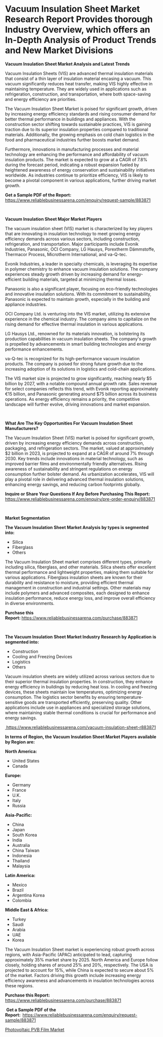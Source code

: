<p><h1>Vacuum Insulation Sheet Market Research Report Provides thorough Industry Overview, which offers an In-Depth Analysis of Product Trends and New Market Divisions</h1></p><p><strong>Vacuum Insulation Sheet Market Analysis and Latest Trends</strong></p>
<p><p>Vacuum Insulation Sheets (VIS) are advanced thermal insulation materials that consist of a thin layer of insulation material encasing a vacuum. This vacuum significantly reduces heat transfer, making VIS highly effective in maintaining temperature. They are widely used in applications such as refrigeration, construction, and transportation, where both space-saving and energy efficiency are priorities.</p><p>The Vacuum Insulation Sheet Market is poised for significant growth, driven by increasing energy efficiency standards and rising consumer demand for better thermal performance in buildings and appliances. With the construction sector shifting towards sustainable practices, VIS is gaining traction due to its superior insulation properties compared to traditional materials. Additionally, the growing emphasis on cold chain logistics in the food and pharmaceutical industries further boosts market demand.</p><p>Furthermore, innovations in manufacturing processes and material technology are enhancing the performance and affordability of vacuum insulation products. The market is expected to grow at a CAGR of 7.8% during the forecast period, indicating a robust expansion fueled by heightened awareness of energy conservation and sustainability initiatives worldwide. As industries continue to prioritize efficiency, VIS is likely to become a pivotal component in various applications, further driving market growth.</p></p>
<p><strong>Get a Sample PDF of the Report:&nbsp;</strong> <a href="https://www.reliablebusinessarena.com/enquiry/request-sample/883871?utm_campaign=2194&utm_medium=2&utm_source=Github&utm_content=ia&utm_term=01022025&utm_id=vacuum-insulation-sheet">https://www.reliablebusinessarena.com/enquiry/request-sample/883871</a></p>
<p>&nbsp;</p>
<p><strong>Vacuum Insulation Sheet Major Market Players</strong></p>
<p><p>The vacuum insulation sheet (VIS) market is characterized by key players that are innovating in insulation technology to meet growing energy efficiency demands across various sectors, including construction, refrigeration, and transportation. Major participants include Evonik Industries, Panasonic, OCI Company, LG Hausys, Porextherm Dämmstoffe, Thermacor Process, Microtherm International, and va-Q-tec.</p><p>Evonik Industries, a leader in specialty chemicals, is leveraging its expertise in polymer chemistry to enhance vacuum insulation solutions. The company experiences steady growth driven by increasing demand for energy-efficient building materials, targeted at minimizing thermal losses.</p><p>Panasonic is also a significant player, focusing on eco-friendly technologies and innovative insulation solutions. With its commitment to sustainability, Panasonic is expected to maintain growth, especially in the building and appliance industries.</p><p>OCI Company Ltd. is venturing into the VIS market, utilizing its extensive experience in the chemical industry. The company aims to capitalize on the rising demand for effective thermal insulation in various applications.</p><p>LG Hausys Ltd., renowned for its materials innovation, is bolstering its production capabilities in vacuum insulation sheets. The company's growth is propelled by advancements in smart building technologies and energy performance enhancements.</p><p>va-Q-tec is recognized for its high-performance vacuum insulation products. The company is poised for strong future growth due to the increasing adoption of its solutions in logistics and cold-chain applications.</p><p>The VIS market size is projected to grow significantly, reaching nearly $5 billion by 2027, with a notable compound annual growth rate. Sales revenue for select companies reflects this trend, with Evonik reporting approximately €15 billion, and Panasonic generating around $75 billion across its business operations. As energy efficiency remains a priority, the competitive landscape will further evolve, driving innovations and market expansion.</p></p>
<p>&nbsp;</p>
<p><strong>What Are The Key Opportunities For Vacuum Insulation Sheet Manufacturers?</strong></p>
<p><p>The Vacuum Insulation Sheet (VIS) market is poised for significant growth, driven by increasing energy efficiency demands across construction, packaging, and refrigeration sectors. The market, valued at approximately $2 billion in 2023, is projected to expand at a CAGR of around 7% through 2030. Key trends include innovations in material technology, such as improved barrier films and environmentally friendly alternatives. Rising awareness of sustainability and stringent regulations on energy consumption further bolster demand. As urbanization accelerates, VIS will play a pivotal role in delivering advanced thermal insulation solutions, enhancing energy savings, and reducing carbon footprints globally.</p></p>
<p><strong>Inquire or Share Your Questions If Any Before Purchasing This Report:</strong> <a href="https://www.reliablebusinessarena.com/enquiry/pre-order-enquiry/883871?utm_campaign=2194&utm_medium=2&utm_source=Github&utm_content=ia&utm_term=01022025&utm_id=vacuum-insulation-sheet">https://www.reliablebusinessarena.com/enquiry/pre-order-enquiry/883871</a></p>
<p>&nbsp;</p>
<p><strong>Market Segmentation</strong></p>
<p><strong>The Vacuum Insulation Sheet Market Analysis by types is segmented into:</strong></p>
<p><ul><li>Silica</li><li>Fiberglass</li><li>Others</li></ul></p>
<p><p>The Vacuum Insulation Sheet market comprises different types, primarily including silica, fiberglass, and other materials. Silica sheets offer excellent thermal performance and lightweight properties, making them suitable for various applications. Fiberglass insulation sheets are known for their durability and resistance to moisture, providing efficient thermal management in construction and industrial settings. Other materials may include polymers and advanced composites, each designed to enhance insulation performance, reduce energy loss, and improve overall efficiency in diverse environments.</p></p>
<p><strong>Purchase this Report:&nbsp;</strong><a href="https://www.reliablebusinessarena.com/purchase/883871?utm_campaign=2194&utm_medium=2&utm_source=Github&utm_content=ia&utm_term=01022025&utm_id=vacuum-insulation-sheet">https://www.reliablebusinessarena.com/purchase/883871</a></p>
<p>&nbsp;</p>
<p><strong>The Vacuum Insulation Sheet Market Industry Research by Application is segmented into:</strong></p>
<p><ul><li>Construction</li><li>Cooling and Freezing Devices</li><li>Logistics</li><li>Others</li></ul></p>
<p><p>Vacuum insulation sheets are widely utilized across various sectors due to their superior thermal insulation properties. In construction, they enhance energy efficiency in buildings by reducing heat loss. In cooling and freezing devices, these sheets maintain low temperatures, optimizing energy consumption. The logistics sector benefits by ensuring temperature-sensitive goods are transported efficiently, preserving quality. Other applications include use in appliances and specialized storage solutions, where maintaining stable thermal conditions is crucial for performance and energy savings.</p></p>
<p><a href="https://www.reliablebusinessarena.com/vacuum-insulation-sheet-r883871?utm_campaign=2194&utm_medium=2&utm_source=Github&utm_content=ia&utm_term=01022025&utm_id=vacuum-insulation-sheet">&nbsp;https://www.reliablebusinessarena.com/vacuum-insulation-sheet-r883871</a></p>
<p><strong>In terms of Region, the Vacuum Insulation Sheet Market Players available by Region are:</strong></p>
<p>
    <p> <strong> North America: </strong>
        <ul>
            <li>United States</li>
            <li>Canada</li>
        </ul>
        </p> 
    <p> <strong> Europe: </strong>
        <ul>
            <li>Germany</li>
            <li>France</li>
            <li>U.K.</li>
            <li>Italy</li>
            <li>Russia</li>
        </ul>
        </p> 
    <p> <strong> Asia-Pacific: </strong>
        <ul>
            <li>China</li>
            <li>Japan</li>
            <li>South Korea</li>
            <li>India</li>
            <li>Australia</li>
            <li>China Taiwan</li>
            <li>Indonesia</li>
            <li>Thailand</li>
            <li>Malaysia</li>
        </ul>
        </p> 
    <p> <strong> Latin America: </strong>
        <ul>
            <li>Mexico</li>
            <li>Brazil</li>
            <li>Argentina Korea</li>
            <li>Colombia</li>
        </ul>
        </p> 
    <p> <strong> Middle East & Africa: </strong>
        <ul>
            <li>Turkey</li>
            <li>Saudi</li>
            <li>Arabia</li>
            <li>UAE</li>
            <li>Korea</li>
        </ul>
    </p>
    </p>
<p><p>The Vacuum Insulation Sheet market is experiencing robust growth across regions, with Asia-Pacific (APAC) anticipated to lead, capturing approximately 35% market share by 2025. North America and Europe follow closely, holding shares of around 25% and 20%, respectively. The USA is projected to account for 15%, while China is expected to secure about 5% of the market. Factors driving this growth include increasing energy efficiency awareness and advancements in insulation technologies across these regions.</p></p>
<p><strong>Purchase this Report: </strong><a href="https://www.reliablebusinessarena.com/purchase/883871?utm_campaign=2194&utm_medium=2&utm_source=Github&utm_content=ia&utm_term=01022025&utm_id=vacuum-insulation-sheet">https://www.reliablebusinessarena.com/purchase/883871</a></p>
<p>&nbsp;<strong>Get a Sample PDF of the Report:&nbsp;&nbsp;</strong><a href="https://www.reliablebusinessarena.com/enquiry/request-sample/883871?utm_campaign=2194&utm_medium=2&utm_source=Github&utm_content=ia&utm_term=01022025&utm_id=vacuum-insulation-sheet">https://www.reliablebusinessarena.com/enquiry/request-sample/883871</a></p>
<p><strong></strong></p>
<p><p><a href="https://github.com/gukenneth26571/Market-Research-Report-List-1/blob/main/photovoltaic-pvb-film-market.md?utm_campaign=2194&utm_medium=2&utm_source=Github&utm_content=ia&utm_term=01022025&utm_id=vacuum-insulation-sheet">Photovoltaic PVB Film Market</a></p></p>